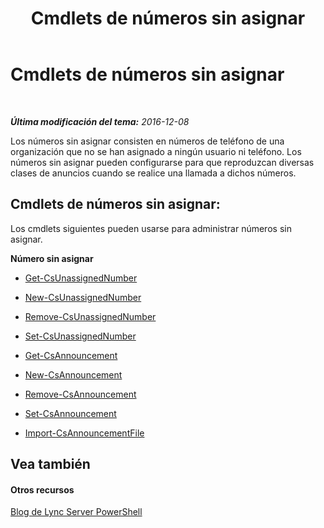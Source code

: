 ﻿---
title: Cmdlets de números sin asignar
TOCTitle: Cmdlets de números sin asignar
ms:assetid: 4956dddb-199b-47f4-813f-ef3c461aaf2e
ms:mtpsurl: https://technet.microsoft.com/es-es/library/Gg415649(v=OCS.15)
ms:contentKeyID: 48275138
ms.date: 01/07/2017
mtps_version: v=OCS.15
ms.translationtype: HT
---

# Cmdlets de números sin asignar

 

_**Última modificación del tema:** 2016-12-08_

Los números sin asignar consisten en números de teléfono de una organización que no se han asignado a ningún usuario ni teléfono. Los números sin asignar pueden configurarse para que reproduzcan diversas clases de anuncios cuando se realice una llamada a dichos números.

## Cmdlets de números sin asignar:

Los cmdlets siguientes pueden usarse para administrar números sin asignar.

**Número sin asignar**

  -   
    [Get-CsUnassignedNumber](get-csunassignednumber.md)

  -   
    [New-CsUnassignedNumber](new-csunassignednumber.md)

  -   
    [Remove-CsUnassignedNumber](remove-csunassignednumber.md)

  -   
    [Set-CsUnassignedNumber](set-csunassignednumber.md)

  -   
    [Get-CsAnnouncement](get-csannouncement.md)

  -   
    [New-CsAnnouncement](new-csannouncement.md)

  -   
    [Remove-CsAnnouncement](remove-csannouncement.md)

  -   
    [Set-CsAnnouncement](set-csannouncement.md)

  -   
    [Import-CsAnnouncementFile](import-csannouncementfile.md)

## Vea también

#### Otros recursos

[Blog de Lync Server PowerShell](http://go.microsoft.com/fwlink/?linkid=203150%26clcid=0xc0a)

